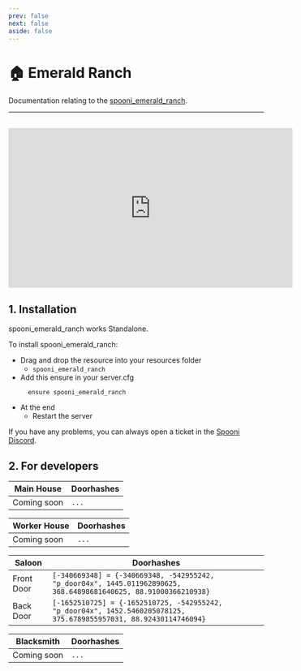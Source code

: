 ```yaml
---
prev: false
next: false
aside: false
---
```


# 🏠 Emerald Ranch <Badge type="danger" text="IN WORK"/>
Documentation relating to the [spooni_emerald_ranch](https://spooni-mapping.tebex.io/package/).

___
<br>
<iframe width="560" height="315" src="https://www.youtube.com/embed/" frameborder="0" allow="accelerometer; autoplay; clipboard-write; encrypted-media; gyroscope; picture-in-picture; web-share" allowfullscreen></iframe>

## 1. Installation
spooni_emerald_ranch works Standalone.  

To install spooni_emerald_ranch:
- Drag and drop the resource into your resources folder
  - `spooni_emerald_ranch`
- Add this ensure in your server.cfg
  ```
    ensure spooni_emerald_ranch
  ```
- At the end
  - Restart the server

If you have any problems, you can always open a ticket in the [Spooni Discord](https://discord.gg/spooni).

## 2. For developers
| Main House                | Doorhashes
|---------------------------|----------------------------------------------------------------------------------|
| Coming soon               | `...`

| Worker House                | Doorhashes
|---------------------------|----------------------------------------------------------------------------------|
| Coming soon               | `...`

| Saloon                    | Doorhashes
|---------------------------|----------------------------------------------------------------------------------|
| Front Door                | `[-340669348] = {-340669348, -542955242, "p_door04x", 1445.011962890625, 368.64898681640625, 88.91000366210938}`
| Back Door                 | `[-1652510725] = {-1652510725, -542955242, "p_door04x", 1452.5460205078125, 375.6789855957031, 88.92430114746094}`

| Blacksmith                | Doorhashes
|---------------------------|----------------------------------------------------------------------------------|
| Coming soon               | `...`